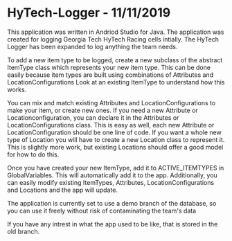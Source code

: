 # HyTech-Logger - 11/11/2019

This application was written in Andriod Studio for Java.
The application was created for logging Georgia Tech HyTech Racing cells intially.
The HyTech Logger has been expanded to log anything the team needs.

To add a new item type to be logged, create a new subclass of the abstract ItemType class which represents your new item type.
This can be done easily because item types are built using combinations of Attributes and LocationConfigurations
Look at an existing ItemType to understand how this works.

You can mix and match existing Attributes and LocationConfigurations to make your item, or create new ones.
If you need a new Attribute or Locationconfiguration, you can declare it in the Attributes or LocationConfigurations class.
This is easy as well, each new Attribute or LocationConfiguration should be one line of code.
If you want a whole new type of Location you will have to create a new Location class to represent it.
This is slightly more work, but existing Locations should offer a good model for how to do this.

Once you have created your new ItemType, add it to ACTIVE_ITEMTYPES in GlobalVariables.
This will automatically add it to the app.
Additionally, you can easily modify existing ItemTypes, Attributes, LocationConfigurations and Locations and the app will update.

The application is currently set to use a demo branch of the database, so you can use it freely without risk of contaminating the team's data

If you have any intrest in what the app used to be like, that is stored in the old branch.
